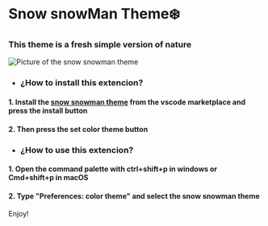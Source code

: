 # Snow snowMan Theme❄️

### This theme is a fresh simple version of nature

![Picture of the snow snowman theme](image-1.png)

-   ### ¿How to install this extencion?

#### 1. Install the [snow snowman theme](https://marketplace.visualstudio.com/items?itemName=DanielFernando.snow-snowman-theme) from the vscode marketplace and press the install button

#### 2. Then press the set color theme button

-   ### ¿How to use this extencion?

#### 1. Open the command palette with ctrl+shift+p in windows or Cmd+shift+p in macOS

#### 2. Type "Preferences: color theme" and select the snow snowman theme

Enjoy!
